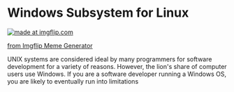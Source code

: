 # Windows Subsystem for Linux

<a href="https://imgflip.com/i/6xjlxo"><img src="https://i.imgflip.com/6xjlxo.jpg" title="made at imgflip.com"/></a><div><a href="https://imgflip.com/memegenerator">from Imgflip Meme Generator</a></div>

UNIX systems are considered ideal by many programmers for software development for a variety of reasons. However, the lion's share of computer users use Windows. If you are a software developer running a Windows OS, you are likely to eventually run into limitations